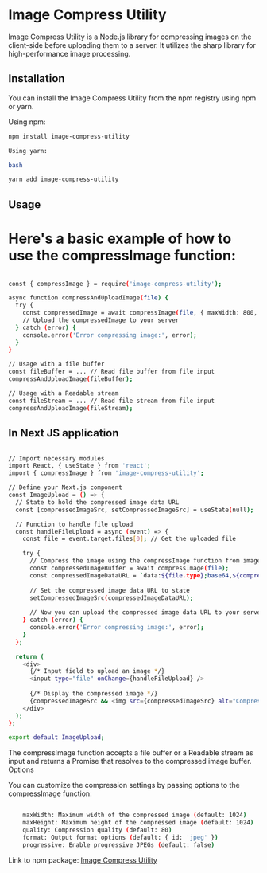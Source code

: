 # Image Compress Utility

Image Compress Utility is a Node.js library for compressing images on the client-side before uploading them to a server. It utilizes the sharp library for high-performance image processing.

## Installation

You can install the Image Compress Utility from the npm registry using npm or yarn.

Using npm:
```bash
npm install image-compress-utility

Using yarn:

bash

yarn add image-compress-utility

```

## Usage


# Here's a basic example of how to use the compressImage function:


```bash

const { compressImage } = require('image-compress-utility');

async function compressAndUploadImage(file) {
  try {
    const compressedImage = await compressImage(file, { maxWidth: 800, maxHeight: 600, quality: 70 });
    // Upload the compressedImage to your server
  } catch (error) {
    console.error('Error compressing image:', error);
  }
}

// Usage with a file buffer
const fileBuffer = ... // Read file buffer from file input
compressAndUploadImage(fileBuffer);

// Usage with a Readable stream
const fileStream = ... // Read file stream from file input
compressAndUploadImage(fileStream);


```

## In Next JS application

```bash

// Import necessary modules
import React, { useState } from 'react';
import { compressImage } from 'image-compress-utility';

// Define your Next.js component
const ImageUpload = () => {
  // State to hold the compressed image data URL
  const [compressedImageSrc, setCompressedImageSrc] = useState(null);

  // Function to handle file upload
  const handleFileUpload = async (event) => {
    const file = event.target.files[0]; // Get the uploaded file

    try {
      // Compress the image using the compressImage function from image-compress-utility
      const compressedImageBuffer = await compressImage(file);
      const compressedImageDataURL = `data:${file.type};base64,${compressedImageBuffer.toString('base64')}`;
      
      // Set the compressed image data URL to state
      setCompressedImageSrc(compressedImageDataURL);
      
      // Now you can upload the compressed image data URL to your server or use it as needed
    } catch (error) {
      console.error('Error compressing image:', error);
    }
  };

  return (
    <div>
      {/* Input field to upload an image */}
      <input type="file" onChange={handleFileUpload} />
      
      {/* Display the compressed image */}
      {compressedImageSrc && <img src={compressedImageSrc} alt="Compressed Image" />}
    </div>
  );
};

export default ImageUpload;


```


The compressImage function accepts a file buffer or a Readable stream as input and returns a Promise that resolves to the compressed image buffer.
Options

You can customize the compression settings by passing options to the compressImage function:

```bash

    maxWidth: Maximum width of the compressed image (default: 1024)
    maxHeight: Maximum height of the compressed image (default: 1024)
    quality: Compression quality (default: 80)
    format: Output format options (default: { id: 'jpeg' })
    progressive: Enable progressive JPEGs (default: false)

```

Link to npm package: [Image Compress Utility](https://www.npmjs.com/package/image-compress-utility)